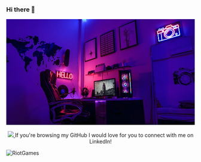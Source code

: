 ### Hi there 👋

<!--
**JessieSu2/JessieSu2** is a ✨ _special_ ✨ repository because its `README.md` (this file) appears on your GitHub profile.

Here are some ideas to get you started:

- 🔭 I’m currently working on ...
- 🌱 I’m currently learning ...
- 👯 I’m looking to collaborate on ...
- 🤔 I’m looking for help with ...
- 💬 Ask me about ...
- 📫 How to reach me: ...
- 😄 Pronouns: ...
- ⚡ Fun fact: ...
-->
<p align="center">
  <img 
     src="https://github.com/JessieSu2/JessieSu2/blob/main/photo-1616588589676-62b3bd4ff6d2.jfif" 
     width="800" 
   />
</p>

<div align="center">
  <a href="https://www.linkedin.com/in/jessiesu01/">
  <img 
       src="https://img.shields.io/badge/LinkedIn-0077B5?style=for-the-badge&logo=linkedin&logoColor=white"
  /> 
  </a>
  If you're browsing my GitHub I would love for you to connect with me on LinkedIn!
</div>

![RiotGames](https://img.shields.io/badge/Riot_Games-D32936?style=for-the-badge&logo=riot-games&logoColor=white)
